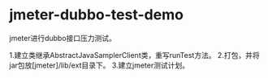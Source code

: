 # jmeter-dubbo-test-demo
jmeter进行dubbo接口压力测试。

1.建立类继承AbstractJavaSamplerClient类，重写runTest方法。
2.打包，并将jar包放[jmeter]/lib/ext目录下。
3.建立jmeter测试计划。
